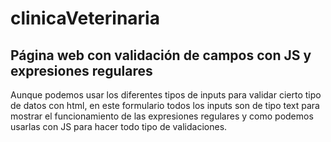 # clinicaVeterinaria
## Página web con validación de campos con JS y expresiones regulares

Aunque podemos usar los diferentes tipos de inputs para validar cierto tipo de datos con html, en este formulario todos los inputs son de tipo text para mostrar el funcionamiento de las expresiones regulares y como podemos usarlas con JS para hacer todo tipo de validaciones.
